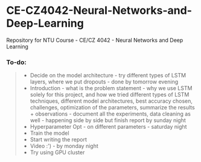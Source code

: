 # CE-CZ4042-Neural-Networks-and-Deep-Learning
Repository for NTU Course - CE/CZ 4042 - Neural Networks and Deep Learning
### To-do:
> - Decide on the model architecture - try different types of LSTM layers, where we put dropouts - done by tomorrow evening
> - Introduction - what is the problem statement - why we use LSTM solely for this project, and how we tried different types of LSTM techniques, different model architectures, best accuracy chosen, challenges, optimization of the parameters, summarize the results + observations - document all the experiments, data cleaning as well - happening side by side but finish report by sunday night 
> - Hyperparameter Opt - on different parameters - saturday night
> - Train the model
> - Start writing the report 
> - Video :') - by monday night
> - Try using GPU cluster
